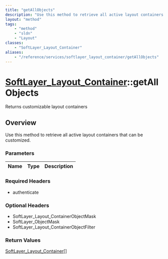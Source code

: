 ```yaml
---
title: "getAllObjects"
description: "Use this method to retrieve all active layout containers that can be customized."
layout: "method"
tags:
    - "method"
    - "sldn"
    - "Layout"
classes:
    - "SoftLayer_Layout_Container"
aliases:
    - "/reference/services/softlayer_layout_container/getAllObjects"
---
```

# [SoftLayer_Layout_Container](/reference/services/SoftLayer_Layout_Container)::getAllObjects

Returns customizable layout containers


## Overview 
Use this method to retrieve all active layout containers that can be customized. 

### Parameters 
|Name | Type | Description |
| --- | --- | --- |


### Required Headers
* authenticate

### Optional Headers
* SoftLayer_Layout_ContainerObjectMask
* SoftLayer_ObjectMask
* SoftLayer_Layout_ContainerObjectFilter

### Return Values
<a href='/reference/datatypes/SoftLayer_Layout_Container'>SoftLayer_Layout_Container[] </a>

